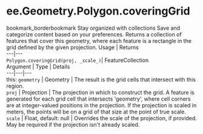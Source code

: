  
#  ee.Geometry.Polygon.coveringGrid
bookmark_borderbookmark Stay organized with collections  Save and categorize content based on your preferences. 
Returns a collection of features that cover this geometry, where each feature is a rectangle in the grid defined by the given projection.
Usage | Returns  
---|---  
`Polygon.coveringGrid(proj, _scale_)`|  FeatureCollection  
Argument | Type | Details  
---|---|---  
this: `geometry` | Geometry | The result is the grid cells that intersect with this region.  
`proj` | Projection | The projection in which to construct the grid. A feature is generated for each grid cell that intersects 'geometry', where cell corners are at integer-valued positions in the projection. If the projection is scaled in meters, the points will be on a grid of that size at the point of true scale.  
`scale` | Float, default: null | Overrides the scale of the projection, if provided. May be required if the projection isn't already scaled.  
